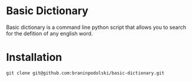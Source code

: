 # Basic Dictionary
Basic dictionary is a command line python script that allows you to search for the defition of any english word.


# Installation
`git clone git@github.com:braninpodolski/basic-dictionary.git`
